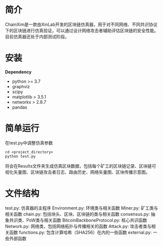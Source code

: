  # 简介
 ChainXim是一款由XinLab开发的区块链仿真器，用于对不同网络、不同共识协议下的区块链进行仿真验证，可以通过设计网络攻击者辅助评估区块链的安全性能。目前仿真器还处于内部测试阶段。

# 安装 
 **Dependency**
 - python >= 3.7
 - graphviz
 - scipy
 - matplotlib > 3.5.1
 - networkx > 2.8.7
 - pandas

# 简单运行
在test.py中调整仿真参数
```shell
cd <project_directory>
python test.py
```
将会在Results文件夹生成仿真区块数据，包括每个矿工的区块链记录、区块链可视化矢量图、区块链攻击者日志、路由历史、网络矢量图、区块传播示意图。

# 文件结构
test.py: 仿真器的主程序
Environment.py: 环境类与相关函数
Miner.py: 矿工类与相关函数
chain.py: 包括块头、区块、区块链的类与相关函数
consensus.py: 抽象共识类、PoW类与相关函数
BitcoinBackboneProtocol.py: 核心共识函数
Network.py: 网络类，包括网络拓扑与传播相关的函数
Attack.py: 攻击者类与相关函数
functions.py: 包含计算哈希（SHA256）在内的一些函数
external.py: 一些外部函数
